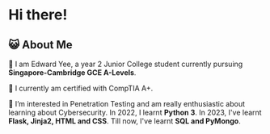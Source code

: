 # Hi there!
## 😺 About Me

👋 I am Edward Yee, a year 2 Junior College student currently pursuing **Singapore-Cambridge GCE A-Levels**.

📜 I currently am certified with CompTIA A+.

🧩 I’m interested in Penetration Testing and am really enthusiastic about learning about Cybersecurity. In 2022, I learnt **Python 3**. In 2023, I've learnt **Flask, Jinja2, HTML and CSS**. Till now, I've learnt **SQL and PyMongo**.
